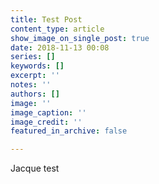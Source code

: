 ```yaml
---
title: Test Post
content_type: article
show_image_on_single_post: true
date: 2018-11-13 00:08
series: []
keywords: []
excerpt: ''
notes: ''
authors: []
image: ''
image_caption: ''
image_credit: ''
featured_in_archive: false

---
```

Jacque test